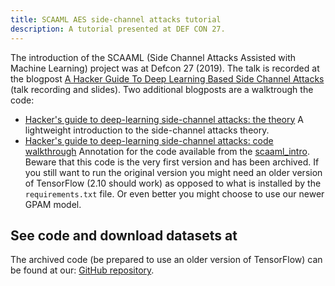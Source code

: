 ```yaml
---
title: SCAAML AES side-channel attacks tutorial
description: A tutorial presented at DEF CON 27.
---
```


The introduction of the SCAAML (Side Channel Attacks Assisted with Machine Learning) project was at Defcon 27 (2019).
The talk is recorded at the blogpost [A Hacker Guide To Deep Learning Based Side Channel Attacks](https://elie.net/talk/a-hackerguide-to-deep-learning-based-side-channel-attacks) (talk recording and slides).
Two additional blogposts are a walktrough the code:
- [Hacker's guide to deep-learning side-channel attacks: the theory](https://elie.net/blog/security/hacker-guide-to-deep-learning-side-channel-attacks-the-theory)
  A lightweight introduction to the side-channel attacks theory.
- [Hacker's guide to deep-learning side-channel attacks: code walkthrough](https://elie.net/blog/security/hacker-guide-to-deep-learning-side-channel-attacks-code-walkthrough)
  Annotation for the code available from the [scaaml_intro](https://github.com/google/scaaml/tree/main/scaaml_intro).
  Beware that this code is the very first version and has been archived.
  If you still want to run the original version you might need an older version of TensorFlow (2.10 should work) as opposed to what is installed by the `requirements.txt` file.
  Or even better you might choose to use our newer GPAM model.

## See code and download datasets at

The archived code (be prepared to use an older version of TensorFlow) can be found at our: [GitHub repository](https://github.com/google/scaaml/tree/main/scaaml_intro).
